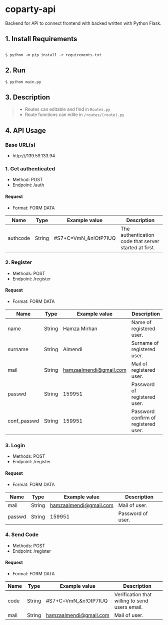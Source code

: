 # coparty-api
 Backend for API to connect frontend with backed written with Python Flask.

## 1. Install Requirements

```shell

$ python -m pip install -r requirements.txt
```

## 2. Run
```shell
$ python main.py
```

## 3. Description

> * Routes can editable and find in `Routes.py`
> * Route functions can edite in `/routes/(route).py`

## 4. API Usage

### Base URL(s)

- http:///139.59.133.94

### 1. Get authenticated

- Method: POST
- Endpoint: /auth

#### Request
- Format: FORM DATA

| Name                 | Type    | Example value          | Description     |
| -------------------- | ------- | ---------------------- | --------------- |
| authcode             | String  |  #S7+C=VmN_&n!OtP7IUQ  | The authentication code that server started at first.  |

### 2. Register

- Methods: POST
- Endpoint: /register

#### Request
- Format: FORM DATA

| Name                 | Type    | Example value          | Description     |
| -------------------- | ------- | ---------------------- | --------------- |
| name         | String  | Hamza Mirhan | Name of registered user. | 
| surname         | String  | Almendi | Surname of registered user. | 
| mail         | String  | hamzaalmendi@gmail.com | Mail of registered user. | 
| passwd         | String  | 159951 | Password of registered user. | 
| conf_passwd         | String  | 159951 | Password confirm of registered user. | 

### 3. Login

- Methods: POST
- Endpoint: /register

#### Request
- Format: FORM DATA

| Name                 | Type    | Example value          | Description     |
| -------------------- | ------- | ---------------------- | --------------- |
| mail         | String  | hamzaalmendi@gmail.com | Mail of user. | 
| passwd         | String  | 159951 | Password of user. | 

### 4. Send Code

- Methods: POST
- Endpoint: /register

#### Request
- Format: FORM DATA

| Name                 | Type    | Example value          | Description     |
| -------------------- | ------- | ---------------------- | --------------- |
| code | String | #S7+C=VmN_&n!OtP7IUQ | Verification that willing to send users email. |
| mail         | String  | hamzaalmendi@gmail.com | Mail of user. | 
